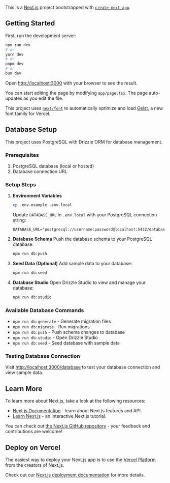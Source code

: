This is a [Next.js](https://nextjs.org) project bootstrapped with [`create-next-app`](https://nextjs.org/docs/app/api-reference/cli/create-next-app).

## Getting Started

First, run the development server:

```bash
npm run dev
# or
yarn dev
# or
pnpm dev
# or
bun dev
```

Open [http://localhost:3000](http://localhost:3000) with your browser to see the result.

You can start editing the page by modifying `app/page.tsx`. The page auto-updates as you edit the file.

This project uses [`next/font`](https://nextjs.org/docs/app/building-your-application/optimizing/fonts) to automatically optimize and load [Geist](https://vercel.com/font), a new font family for Vercel.

## Database Setup

This project uses PostgreSQL with Drizzle ORM for database management.

### Prerequisites

1. PostgreSQL database (local or hosted)
2. Database connection URL

### Setup Steps

1. **Environment Variables**

   ```bash
   cp .env.example .env.local
   ```

   Update `DATABASE_URL` in `.env.local` with your PostgreSQL connection string:

   ```
   DATABASE_URL="postgresql://username:password@localhost:5432/database_name"
   ```

2. **Database Schema**
   Push the database schema to your PostgreSQL database:

   ```bash
   npm run db:push
   ```

3. **Seed Data (Optional)**
   Add sample data to your database:

   ```bash
   npm run db:seed
   ```

4. **Database Studio**
   Open Drizzle Studio to view and manage your database:
   ```bash
   npm run db:studio
   ```

### Available Database Commands

- `npm run db:generate` - Generate migration files
- `npm run db:migrate` - Run migrations
- `npm run db:push` - Push schema changes to database
- `npm run db:studio` - Open Drizzle Studio
- `npm run db:seed` - Seed database with sample data

### Testing Database Connection

Visit [http://localhost:3000/database](http://localhost:3000/database) to test your database connection and view sample data.

## Learn More

To learn more about Next.js, take a look at the following resources:

- [Next.js Documentation](https://nextjs.org/docs) - learn about Next.js features and API.
- [Learn Next.js](https://nextjs.org/learn) - an interactive Next.js tutorial.

You can check out [the Next.js GitHub repository](https://github.com/vercel/next.js) - your feedback and contributions are welcome!

## Deploy on Vercel

The easiest way to deploy your Next.js app is to use the [Vercel Platform](https://vercel.com/new?utm_medium=default-template&filter=next.js&utm_source=create-next-app&utm_campaign=create-next-app-readme) from the creators of Next.js.

Check out our [Next.js deployment documentation](https://nextjs.org/docs/app/building-your-application/deploying) for more details.
